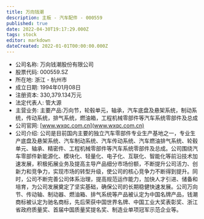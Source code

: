 ```yaml
---
title: 万向钱潮
description: 主板 - 汽车配件 - 000559
published: true
date: 2022-04-30T19:17:29.000Z
tags: stock
editor: markdown
dateCreated: 2022-01-01T00:00:00.000Z
---
```


- 公司名称: 万向钱潮股份有限公司
- 股票代码: 000559.SZ
- 所在地: 浙江 - 杭州市
- 成立日期: 1994年01月08日
- 注册资本: 330,379.134万元
- 法定代表人: 管大源
- 主营业务: 主要产品:万向节，轮毂单元，轴承，汽车底盘及悬架系统，制动系统，传动系统，排气系统，燃油箱，工程机械零部件等汽车系统零部件及总成
- 公司官网: [www.wxqc.com.cn](www.wxqc.com.cn)
- 公司介绍: 公司是目前国内主要的独立汽车零部件专业生产基地之一，专业生产底盘及悬架系统、汽车制动系统、汽车传动系统、汽车燃油排气系统、轮毂单元、轴承、精密件、工程机械零部件等汽车系统零部件及总成。公司围绕汽车零部件新能源化、模块化、轻量化、电子化、互联化、智能化等前沿技术加速发展，积极拓展业务及提高主导产品细分市场份额，不断提升公司活力、创新力和竞争力，实现市场的转型升级，使公司的核心竞争力不断得到提升。同时，公司不断完善公司体系治理，提高规范运作能力，加快人才引进、储备和培育，为公司发展奠定了坚实基础，确保公司的长期稳健快速发展。公司万向节、传动轴、制动器、燃油箱、排气系统等产品被认定为中国名牌产品，钱潮商标被认定为驰名商标，先后荣获中国世界名牌、中国工业大奖表彰奖、浙江省政府质量奖、首届中国质量奖提名奖、制造业单项冠军示范企业等。


